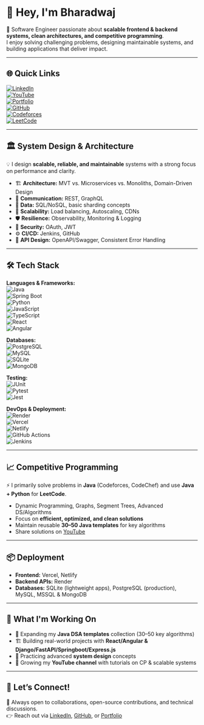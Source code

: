 # 👋 Hey, I'm Bharadwaj  

🚀 Software Engineer passionate about **scalable frontend & backend systems, clean architectures, and competitive programming**.  
I enjoy solving challenging problems, designing maintainable systems, and building applications that deliver impact.  

---

## 🌐 Quick Links  
[![LinkedIn](https://img.shields.io/badge/LinkedIn-Connect-blue?style=for-the-badge&logo=linkedin)](https://www.linkedin.com/in/manu-bharadwaj-3507a345/)  
[![YouTube](https://img.shields.io/badge/YouTube-Code%20with%20Bharadwaj-red?style=for-the-badge&logo=youtube)](https://youtube.com/@code-with-Bharadwaj)  
[![Portfolio](https://img.shields.io/badge/Portfolio-Visit-blue?style=for-the-badge&logo=vercel)](https://manu-bharadwaj-portfolio.vercel.app/portfolio)  
[![GitHub](https://img.shields.io/badge/GitHub-Profile-black?style=for-the-badge&logo=github)](https://github.com/Manu577228)  
[![Codeforces](https://img.shields.io/badge/Codeforces-Profile-orange?style=for-the-badge)](https://codeforces.com/profile/MBBN)  
[![LeetCode](https://img.shields.io/badge/LeetCode-Practice-yellow?style=for-the-badge&logo=leetcode)](https://leetcode.com/u/the_bharadwaj/) 

---

## 🏛️ System Design & Architecture  

💡 I design **scalable, reliable, and maintainable** systems with a strong focus on performance and clarity.  

- 🏗️ **Architecture:** MVT vs. Microservices vs. Monoliths, Domain-Driven Design  
- 🔗 **Communication:** REST, GraphQL  
- 💾 **Data:** SQL/NoSQL, basic sharding concepts  
- 🚀 **Scalability:** Load balancing, Autoscaling, CDNs  
- 🛡️ **Resilience:** Observability, Monitoring & Logging  
- 🔐 **Security:** OAuth, JWT  
- ⚙️ **CI/CD:** Jenkins, GitHub  
- 📡 **API Design:** OpenAPI/Swagger, Consistent Error Handling  

---

## 🛠️ Tech Stack  

**Languages & Frameworks:**  
![Java](https://img.shields.io/badge/Java-Backend-orange?style=for-the-badge&logo=java)  
![Spring Boot](https://img.shields.io/badge/SpringBoot-Backend-green?style=for-the-badge&logo=springboot)  
![Python](https://img.shields.io/badge/Python-Django%20%7C%20FastAPI-blue?style=for-the-badge&logo=python)  
![JavaScript](https://img.shields.io/badge/JavaScript-Frontend-yellow?style=for-the-badge&logo=javascript)  
![TypeScript](https://img.shields.io/badge/TypeScript-Frontend-blue?style=for-the-badge&logo=typescript)  
![React](https://img.shields.io/badge/React-Frontend-61DAFB?style=for-the-badge&logo=react)  
![Angular](https://img.shields.io/badge/Angular-Frontend-DD0031?style=for-the-badge&logo=angular)  

**Databases:**  
![PostgreSQL](https://img.shields.io/badge/PostgreSQL-Database-316192?style=for-the-badge&logo=postgresql)  
![MySQL](https://img.shields.io/badge/MySQL-Database-4479A1?style=for-the-badge&logo=mysql)  
![SQLite](https://img.shields.io/badge/SQLite-Database-003B57?style=for-the-badge&logo=sqlite)  
![MongoDB](https://img.shields.io/badge/MongoDB-Database-47A248?style=for-the-badge&logo=mongodb)  

**Testing:**  
![JUnit](https://img.shields.io/badge/JUnit-Java-brightgreen?style=for-the-badge&logo=java)  
![Pytest](https://img.shields.io/badge/Pytest-Python-blue?style=for-the-badge&logo=python)  
![Jest](https://img.shields.io/badge/Jest-React-red?style=for-the-badge&logo=jest)  

**DevOps & Deployment:**  
![Render](https://img.shields.io/badge/Render-Backend%20Hosting-46E3B7?style=for-the-badge&logo=render)  
![Vercel](https://img.shields.io/badge/Vercel-Frontend%20Hosting-black?style=for-the-badge&logo=vercel)  
![Netlify](https://img.shields.io/badge/Netlify-Frontend%20Hosting-00C7B7?style=for-the-badge&logo=netlify)  
![GitHub Actions](https://img.shields.io/badge/GitHub%20Actions-CI%2FCD-2088FF?style=for-the-badge&logo=githubactions)  
![Jenkins](https://img.shields.io/badge/Jenkins-CI%2FCD-D24939?style=for-the-badge&logo=jenkins)  

---

## 📈 Competitive Programming  

⚡ I primarily solve problems in **Java** (Codeforces, CodeChef) and use **Java + Python** for **LeetCode**.  

- Dynamic Programming, Graphs, Segment Trees, Advanced DS/Algorithms  
- Focus on **efficient, optimized, and clean solutions**  
- Maintain reusable **30–50 Java templates** for key algorithms  
- Share solutions on [YouTube](https://youtube.com/@code-with-Bharadwaj)  

---

## 📦 Deployment  

- **Frontend:** Vercel, Netlify  
- **Backend APIs:** Render  
- **Databases:** SQLite (lightweight apps), PostgreSQL (production), MySQL, MSSQL & MongoDB  

---

## 🎯 What I'm Working On  

- 🚀 Expanding my **Java DSA templates** collection (30–50 key algorithms)  
- 🏗️ Building real-world projects with **React/Angular & Django/FastAPI/Springboot/Express.js**  
- 📘 Practicing advanced **system design** concepts  
- 🎥 Growing my **YouTube channel** with tutorials on CP & scalable systems  

---

## 🤝 Let’s Connect!  

💼 Always open to collaborations, open-source contributions, and technical discussions.  
👉 Reach out via [LinkedIn](https://www.linkedin.com/in/manu-bharadwaj-3507a345/), [GitHub](https://github.com/Manu577228), or [Portfolio](https://manu-bharadwaj-portfolio.vercel.app/portfolio)  
